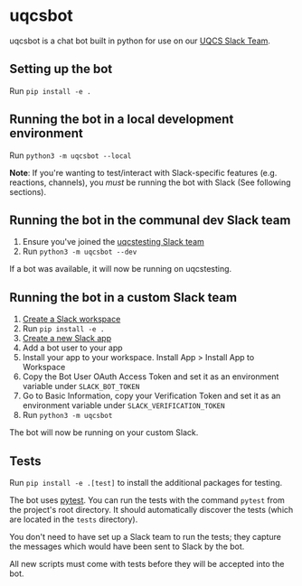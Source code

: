 # uqcsbot

uqcsbot is a chat bot built in python for use on our [UQCS Slack Team](uqcs.slack.com).

## Setting up the bot

Run `pip install -e .`

## Running the bot in a local development environment

Run `python3 -m uqcsbot --local`

**Note**: If you're wanting to test/interact with Slack-specific features (e.g. reactions, channels), you _must_ be running the bot with Slack (See following sections).

## Running the bot in the communal dev Slack team

1. Ensure you've joined the [uqcstesting Slack team](https://uqcstest-inviter.herokuapp.com/)
2. Run `python3 -m uqcsbot --dev`

If a bot was available, it will now be running on uqcstesting.

## Running the bot in a custom Slack team

1. [Create a Slack workspace](https://slack.com/create)
2. Run `pip install -e .`
3. [Create a new Slack app](https://api.slack.com/apps/)
4. Add a bot user to your app
5. Install your app to your workspace. Install App > Install App to Workspace
6. Copy the Bot User OAuth Access Token and set it as an environment variable under `SLACK_BOT_TOKEN`
7. Go to Basic Information, copy your Verification Token and set it as an environment variable under `SLACK_VERIFICATION_TOKEN`
8. Run `python3 -m uqcsbot`

The bot will now be running on your custom Slack.

## Tests

Run `pip install -e .[test]` to install the additional packages for testing.

The bot uses [pytest](https://docs.pytest.org/en/latest/). You can run the tests with the command `pytest` from the project's root directory. It should automatically discover the tests (which are located in the `tests` directory).

You don't need to have set up a Slack team to run the tests; they capture the messages which would have been sent to Slack by the bot.

All new scripts must come with tests before they will be accepted into the bot.
